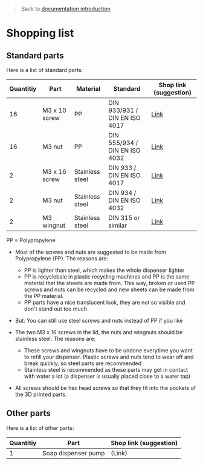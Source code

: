 > Back to [documentation introduction](Introduction.md)

# Shopping list

## Standard parts

Here is a list of standard parts:

| Quantitiy | Part           | Material              | Standard                      | Shop link (suggestion)                                                                                          |
|-----------|----------------|-----------------------|-------------------------------|-----------------------------------------------------------------------------------------------------------------|
| 16         | M3 x 10 screw | PP                    | DIN 933/931 / DIN EN ISO 4017 | [Link](https://www.kunststoffschraube.de/product_info.php?products_id=4129)                                     |
| 16         | M3 nut        | PP                    | DIN 555/934 / DIN EN ISO 4032 | [Link](https://www.kunststoffschraube.de/product_info.php?products_id=4185)                                     |
| 2          | M3 x 16 screw | Stainless steel       | DIN 933 / DIN EN ISO 4017     | [Link](https://www.schraubenking-shop.de/M3-x-16mm-Sechskantschrauben-DIN-933-Vollgewinde-Edelstahl-A2-P000418) |
| 2          | M3 nut        | Stainless steel       | DIN 934 / DIN EN ISO 4032     | [Link](https://www.schraubenking-shop.de/M3-Sechskantmuttern-DIN-934-Edelstahl-A2-P000447)                      |
| 2          | M3 wingnut    | Stainless steel       | DIN 315 or similar            | [Link](https://www.schraubenking-shop.de/M3-Fluegelmutter-amerik-Form-Edelstahl-A2-P004284)                     |

PP = Polypropylene

- Most of the screws and nuts are suggested to be made from Polypropylene (PP). The reasons are:
  - PP is lighter than steel, which makes the whole dispenser lighter
  - PP is recyclebale in plastic recycling machines and PP is the same material that the sheets are made from. This way, broken or used PP screws and nuts can be recycled and new sheets can be made from the PP material.
  - PP parts have a nice translucent look, they are not so visible and don't stand out too much
- But: You can still use steel screws and nuts instead of PP if you like

- The two M3 x 16 screws in the lid, the nuts and wingnuts should be stainless steel. The reasons are:
  - These screws and wingnuts have to be undone everytime you want to refill your dispenser. Plastic screws and nuts tend to wear off and break quickly, so steel parts are recommended
  - Stainless steel is recommended as these parts may get in contact with water a lot (a dispenser is usually placed close to a water tap)
 
- All screws should be hex head screws so that they fit into the pockets of the 3D printed parts.

## Other parts

Here is a list of other parts:


| Quantitiy | Part                | Shop link (suggestion) |
|-----------|---------------------|------------------------|
| 1         | Soap dispenser pump | (Link)                 |

